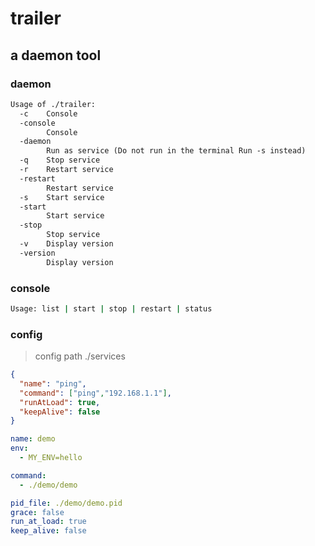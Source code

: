 # trailer

## a daemon tool 

### daemon
```txt
Usage of ./trailer:
  -c	Console
  -console
    	Console
  -daemon
    	Run as service (Do not run in the terminal Run -s instead)
  -q	Stop service
  -r	Restart service
  -restart
    	Restart service
  -s	Start service
  -start
    	Start service
  -stop
    	Stop service
  -v	Display version
  -version
    	Display version
```

### console
```bash
Usage: list | start | stop | restart | status
```

### config
> config path ./services
```json
{
  "name": "ping",
  "command": ["ping","192.168.1.1"],
  "runAtLoad": true,
  "keepAlive": false
}
```
```yaml
name: demo
env:
  - MY_ENV=hello

command:
  - ./demo/demo

pid_file: ./demo/demo.pid
grace: false
run_at_load: true
keep_alive: false
```